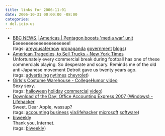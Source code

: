 ```yaml
---
title: links for 2006-11-01
date: 2006-10-31 00:00:00 -08:00
categories:
- del.icio.us
---
```


<ul class="delicious">
	<li>
		<div class="delicious-link"><a href="http://news.bbc.co.uk/2/hi/americas/6100906.stm">BBC NEWS | Americas | Pentagon boosts 'media war' unit</a></div>
		<div class="delicious-extended">Eeeeeeeeeeeeeeeeeeeeee!</div>
		<div class="delicious-tags">(tags: <a href="http://del.icio.us/torrez/areyousafernow">areyousafernow</a> <a href="http://del.icio.us/torrez/propaganda">propaganda</a> <a href="http://del.icio.us/torrez/government">government</a> <a href="http://del.icio.us/torrez/blogs">blogs</a>)</div>
	</li>
	<li>
		<div class="delicious-link"><a href="http://www.nytimes.com/2006/10/30/business/media/30carr.html?ex=1319864400&en=f692b974f7f2d1bd&ei=5090&partner=rssuserland&emc=rss">American Tragedies, to Sell Trucks - New York Times</a></div>
		<div class="delicious-extended">Unfortunately every commercial break during football has one of these commercials playing. So desperate and scary. Reminds me of the old anti-Japanese movement Detroit gave us twenty years ago.</div>
		<div class="delicious-tags">(tags: <a href="http://del.icio.us/torrez/advertising">advertising</a> <a href="http://del.icio.us/torrez/nytimes">nytimes</a> <a href="http://del.icio.us/torrez/chevrolet">chevrolet</a>)</div>
	</li>
	<li>
		<div class="delicious-link"><a href="http://www.collegehumor.com/video:1715915">Girls's Costume Warehouse - CollegeHumor video</a></div>
		<div class="delicious-extended">Sexy sexy.</div>
		<div class="delicious-tags">(tags: <a href="http://del.icio.us/torrez/halloween">halloween</a> <a href="http://del.icio.us/torrez/holiday">holiday</a> <a href="http://del.icio.us/torrez/commercial">commercial</a> <a href="http://del.icio.us/torrez/video">video</a>)</div>
	</li>
	<li>
		<div class="delicious-link"><a href="http://www.lifehacker.com/software/microsoft/download-of-the-day-office-accounting-express-2007-windows-211296.php">Download of the Day: Office Accounting Express 2007 (Windows) - Lifehacker</a></div>
		<div class="delicious-extended">Sweet. Dear Apple, wassup?</div>
		<div class="delicious-tags">(tags: <a href="http://del.icio.us/torrez/accounting">accounting</a> <a href="http://del.icio.us/torrez/business">business</a> <a href="http://del.icio.us/torrez/via:lifehacker">via:lifehacker</a> <a href="http://del.icio.us/torrez/microsoft">microsoft</a> <a href="http://del.icio.us/torrez/software">software</a>)</div>
	</li>
	<li>
		<div class="delicious-link"><a href="http://wsu.edu/~brians/errors/biweekly.html">biweekly</a></div>
		<div class="delicious-extended">Thank you, Internet.</div>
		<div class="delicious-tags">(tags: <a href="http://del.icio.us/torrez/biweekly">biweekly</a>)</div>
	</li>
</ul>
